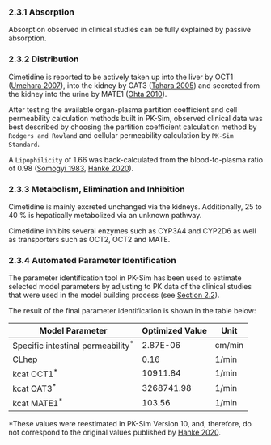 ### 2.3.1 Absorption

Absorption observed in clinical studies can be fully explained by passive absorption.

### 2.3.2 Distribution

Cimetidine is reported to be actively taken up into the liver by OCT1 ([Umehara 2007](#5-References)), into the kidney by OAT3 ([Tahara 2005](#5-References)) and secreted from the kidney into the urine by MATE1 ([Ohta 2010](#5-References)).

After testing the available organ-plasma partition coefficient and cell permeability calculation methods built in PK-Sim, observed clinical data was best described by choosing the partition coefficient calculation method by `Rodgers and Rowland` and cellular permeability calculation by `PK-Sim Standard`. 

A `Lipophilicity` of 1.66 was back-calculated from the blood-to-plasma ratio of 0.98 ([Somogyi 1983](#5-References), [Hanke 2020](#5-References)).



### 2.3.3 Metabolism, Elimination and Inhibition

Cimetidine is mainly excreted unchanged via the kidneys. Additionally, 25 to 40 % is hepatically metabolized via an unknown pathway. 

Cimetidine inhibits several enzymes such as CYP3A4 and CYP2D6 as well as transporters such as OCT2, OCT2 and MATE.

### 2.3.4 Automated Parameter Identification

The parameter identification tool in PK-Sim has been used to estimate selected model parameters by adjusting to PK data of the clinical studies that were used in the model building process (see [Section 2.2](#22-Data)). 

The result of the final parameter identification is shown in the table below:

| Model Parameter            | Optimized Value | Unit |
| -------------------------- | --------------- | ---- |
| Specific intestinal permeability<sup>*</sup> | 2.87E-06 | cm/min |
| CLhep | 0.16 | 1/min |
| kcat OCT1<sup>*</sup> | 10911.84 | 1/min |
| kcat OAT3<sup>*</sup> | 3268741.98 | 1/min |
| kcat MATE1<sup>*</sup> | 103.56 | 1/min |

*These values were reestimated in PK-Sim Version 10, and, therefore, do not correspond to the original values published by [Hanke 2020](#5-References).
